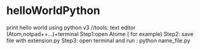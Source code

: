 # helloWorldPython
print hello world using python v3
//tools: text editor (Atom,notpad++...)+terminal
Step1:open Atome ( for example)
Step2: save file with extension.py
Step3: open terminal and run : python name_file.py
